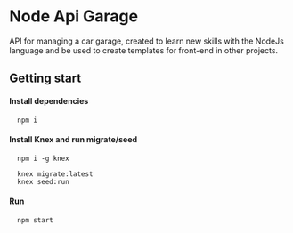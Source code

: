 # Node Api Garage
API for managing a car garage, created to learn new skills with the NodeJs language and be used to create templates for front-end in other projects.

## Getting start

#### Install dependencies

```
  npm i
```

#### Install Knex and run migrate/seed

```
  npm i -g knex

  knex migrate:latest 
  knex seed:run
```

#### Run

```
  npm start
```
